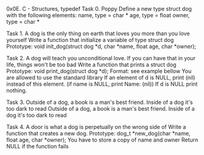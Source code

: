 0x0E. C - Structures, typedef
Task 0. Poppy
Define a new type struct dog with the following elements:
	name, type = char *
	age, type = float
	owner, type = char *

Task 1. A dog is the only thing on earth that loves you more than you love yourself
Write a function that initialize a variable of type struct dog
	Prototype: void init_dog(struct dog *d, char *name, float age, char *owner);

Task 2. A dog will teach you unconditional love. If you can have that in your life, things won't be too bad
Write a function that prints a struct dog
	Prototype: void print_dog(struct dog *d);
	Format: see example bellow
	You are allowed to use the standard library
	If an element of d is NULL, print (nil) instead of this element. (if name is NULL, print Name: (nil))
	If d is NULL print nothing.

Task 3. Outside of a dog, a book is a man's best friend. Inside of a dog it's too dark to read
Outside of a dog, a book is a man's best friend. Inside of a dog it's too dark to read

Task 4. A door is what a dog is perpetually on the wrong side of
Write a function that creates a new dog.
	Prototype: dog_t *new_dog(char *name, float age, char *owner);
	You have to store a copy of name and owner
	Return NULL if the function fails
